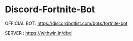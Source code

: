 # Discord-Fortnite-Bot

OFFICIAL BOT: https://discordbotlist.com/bots/fortnite-bot

SERVER : https://withwin.in/dbd
